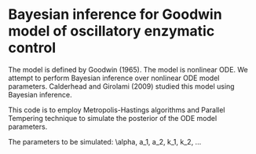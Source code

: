 # Bayesian inference for Goodwin model of oscillatory enzymatic control

The model is defined by Goodwin (1965). The model is nonlinear ODE. We attempt to perform Bayesian inference over nonlinear ODE model parameters. Calderhead and Girolami (2009) studied this model using Bayesian inference. 

This code is to employ Metropolis-Hastings algorithms and Parallel Tempering technique to simulate the posterior of the ODE model parameters.

The parameters to be simulated: \alpha, a_1, a_2, k_1, k_2, ...
